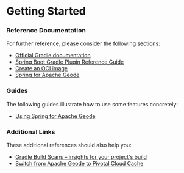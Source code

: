 # Getting Started

### Reference Documentation
For further reference, please consider the following sections:

* [Official Gradle documentation](https://docs.gradle.org)
* [Spring Boot Gradle Plugin Reference Guide](https://docs.spring.io/spring-boot/docs/2.5.0/gradle-plugin/reference/html/)
* [Create an OCI image](https://docs.spring.io/spring-boot/docs/2.5.0/gradle-plugin/reference/html/#build-image)
* [Spring for Apache Geode](https://docs.spring.io/spring-boot-data-geode-build/current/reference/html5/)

### Guides
The following guides illustrate how to use some features concretely:

* [Using Spring for Apache Geode](https://github.com/spring-projects/spring-boot-data-geode/tree/master/spring-geode-samples)

### Additional Links
These additional references should also help you:

* [Gradle Build Scans – insights for your project's build](https://scans.gradle.com#gradle)
* [Switch from Apache Geode to Pivotal Cloud Cache](https://docs.spring.io/spring-boot-data-geode-build/current/reference/html5/#geode-gemfire-switch)

